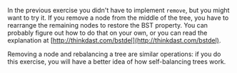 In the previous exercise you didn't have to implement `remove`, but you might want to try it. If you remove a node from the middle of the tree, you have to rearrange the remaining nodes to restore the BST property.  You can probably figure out how to do that on your own, or you can read the explanation at [http://thinkdast.com/bstdel](http://thinkdast.com/bstdel).


Removing a node and rebalancing a tree are similar operations: if you do this exercise, you will have a better idea of how self-balancing trees work.